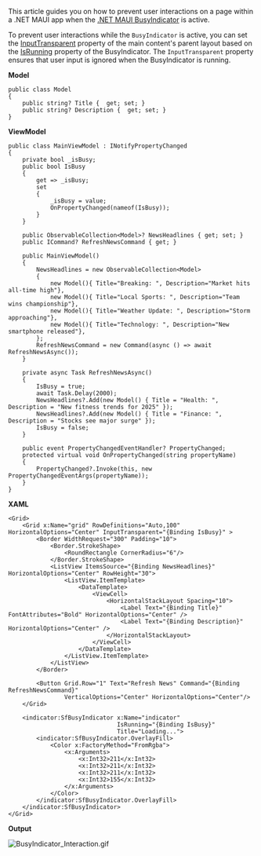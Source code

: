 This article guides you on how to prevent user interactions on a page within a .NET MAUI app when the [.NET MAUI BusyIndicator](https://www.syncfusion.com/maui-controls/maui-busy-indicator) is active.

To prevent user interactions while the `BusyIndicator` is active, you can set the [InputTransparent](https://learn.microsoft.com/en-us/dotnet/api/microsoft.maui.controls.visualelement.inputtransparent?view=net-maui-9.0) property of the main content's  parent layout based on the [IsRunning](https://help.syncfusion.com/cr/maui/Syncfusion.Maui.Core.SfBusyIndicator.html#Syncfusion_Maui_Core_SfBusyIndicator_IsRunning) property of the BusyIndicator. The `InputTransparent` property ensures that user input is ignored when the BusyIndicator is running.

**Model**

```
public class Model
{
    public string? Title {  get; set; }
    public string? Description {  get; set; }
}
```

**ViewModel**

```
public class MainViewModel : INotifyPropertyChanged
{
    private bool _isBusy;
    public bool IsBusy
    {
        get => _isBusy;
        set
        {
            _isBusy = value;
            OnPropertyChanged(nameof(IsBusy));
        }
    }

    public ObservableCollection<Model>? NewsHeadlines { get; set; }
    public ICommand? RefreshNewsCommand { get; }

    public MainViewModel()
    {
        NewsHeadlines = new ObservableCollection<Model>
        {
            new Model(){ Title="Breaking: ", Description="Market hits all-time high"},
            new Model(){ Title="Local Sports: ", Description="Team wins championship"},
            new Model(){ Title="Weather Update: ", Description="Storm approaching"},
            new Model(){ Title="Technology: ", Description="New smartphone released"},
        };
        RefreshNewsCommand = new Command(async () => await RefreshNewsAsync());
    }

    private async Task RefreshNewsAsync()
    {
        IsBusy = true;
        await Task.Delay(2000); 
        NewsHeadlines?.Add(new Model() { Title = "Health: ", Description = "New fitness trends for 2025" });
        NewsHeadlines?.Add(new Model() { Title = "Finance: ", Description = "Stocks see major surge" });
        IsBusy = false;
    }

    public event PropertyChangedEventHandler? PropertyChanged;
    protected virtual void OnPropertyChanged(string propertyName)
    {
        PropertyChanged?.Invoke(this, new PropertyChangedEventArgs(propertyName));
    }
}
```

**XAML**

```
<Grid>
    <Grid x:Name="grid" RowDefinitions="Auto,100" HorizontalOptions="Center" InputTransparent="{Binding IsBusy}" >
        <Border WidthRequest="300" Padding="10">
            <Border.StrokeShape>
                <RoundRectangle CornerRadius="6"/>
            </Border.StrokeShape>
            <ListView ItemsSource="{Binding NewsHeadlines}" HorizontalOptions="Center" RowHeight="30">
                <ListView.ItemTemplate>
                    <DataTemplate>
                        <ViewCell>
                            <HorizontalStackLayout Spacing="10">
                                <Label Text="{Binding Title}" FontAttributes="Bold" HorizontalOptions="Center" />
                                <Label Text="{Binding Description}" HorizontalOptions="Center" />
                            </HorizontalStackLayout>
                        </ViewCell>
                    </DataTemplate>
                </ListView.ItemTemplate>
            </ListView>
        </Border>

        <Button Grid.Row="1" Text="Refresh News" Command="{Binding RefreshNewsCommand}"
                VerticalOptions="Center" HorizontalOptions="Center"/>
    </Grid>

    <indicator:SfBusyIndicator x:Name="indicator"
                               IsRunning="{Binding IsBusy}"
                               Title="Loading...">
        <indicator:SfBusyIndicator.OverlayFill>
            <Color x:FactoryMethod="FromRgba">
                <x:Arguments>
                    <x:Int32>211</x:Int32>
                    <x:Int32>211</x:Int32>
                    <x:Int32>211</x:Int32>
                    <x:Int32>155</x:Int32>
                </x:Arguments>
            </Color>
        </indicator:SfBusyIndicator.OverlayFill>
    </indicator:SfBusyIndicator>
</Grid>
```

**Output**

![BusyIndicator_Interaction.gif](https://support.syncfusion.com/kb/agent/attachment/article/19037/inline?token=eyJhbGciOiJodHRwOi8vd3d3LnczLm9yZy8yMDAxLzA0L3htbGRzaWctbW9yZSNobWFjLXNoYTI1NiIsInR5cCI6IkpXVCJ9.eyJpZCI6IjM2NDA4Iiwib3JnaWQiOiIzIiwiaXNzIjoic3VwcG9ydC5zeW5jZnVzaW9uLmNvbSJ9.IJ1hMbmrOUqb6EOXHP25OucTypfloO1DCvT7S3dHW_s)
